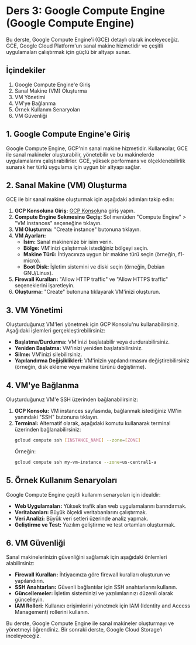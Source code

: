 # Ders 3: Google Compute Engine (Google Compute Engine)

Bu derste, Google Compute Engine'i (GCE) detaylı olarak inceleyeceğiz. GCE, Google Cloud Platform'un sanal makine hizmetidir ve çeşitli uygulamaları çalıştırmak için güçlü bir altyapı sunar.

## İçindekiler

1. Google Compute Engine'e Giriş
2. Sanal Makine (VM) Oluşturma
3. VM Yönetimi
4. VM'ye Bağlanma
5. Örnek Kullanım Senaryoları
6. VM Güvenliği

## 1. Google Compute Engine'e Giriş

Google Compute Engine, GCP'nin sanal makine hizmetidir. Kullanıcılar, GCE ile sanal makineler oluşturabilir, yönetebilir ve bu makinelerde uygulamalarını çalıştırabilirler. GCE, yüksek performans ve ölçeklenebilirlik sunarak her türlü uygulama için uygun bir altyapı sağlar.

## 2. Sanal Makine (VM) Oluşturma

GCE ile bir sanal makine oluşturmak için aşağıdaki adımları takip edin:

1. **GCP Konsoluna Giriş:** [GCP Konsolu](https://console.cloud.google.com/)na giriş yapın.
2. **Compute Engine Sekmesine Geçiş:** Sol menüden "Compute Engine" > "VM instances" seçeneğine tıklayın.
3. **VM Oluşturma:** "Create instance" butonuna tıklayın.
4. **VM Ayarları:**
    - **İsim:** Sanal makinenize bir isim verin.
    - **Bölge:** VM'inizi çalıştırmak istediğiniz bölgeyi seçin.
    - **Makine Türü:** İhtiyacınıza uygun bir makine türü seçin (örneğin, f1-micro).
    - **Boot Disk:** İşletim sistemini ve diski seçin (örneğin, Debian GNU/Linux).
5. **Firewall Kuralları:** "Allow HTTP traffic" ve "Allow HTTPS traffic" seçeneklerini işaretleyin.
6. **Oluşturma:** "Create" butonuna tıklayarak VM'inizi oluşturun.

## 3. VM Yönetimi

Oluşturduğunuz VM'leri yönetmek için GCP Konsolu'nu kullanabilirsiniz. Aşağıdaki işlemleri gerçekleştirebilirsiniz:

- **Başlatma/Durdurma:** VM'inizi başlatabilir veya durdurabilirsiniz.
- **Yeniden Başlatma:** VM'inizi yeniden başlatabilirsiniz.
- **Silme:** VM'inizi silebilirsiniz.
- **Yapılandırma Değişiklikleri:** VM'inizin yapılandırmasını değiştirebilirsiniz (örneğin, disk ekleme veya makine türünü değiştirme).

## 4. VM'ye Bağlanma

Oluşturduğunuz VM'e SSH üzerinden bağlanabilirsiniz:

1. **GCP Konsolu:** VM instances sayfasında, bağlanmak istediğiniz VM'in yanındaki "SSH" butonuna tıklayın.
2. **Terminal:** Alternatif olarak, aşağıdaki komutu kullanarak terminal üzerinden bağlanabilirsiniz:
    ```sh
    gcloud compute ssh [INSTANCE_NAME] --zone=[ZONE]
    ```
    Örneğin:
    ```sh
    gcloud compute ssh my-vm-instance --zone=us-central1-a
    ```

## 5. Örnek Kullanım Senaryoları

Google Compute Engine çeşitli kullanım senaryoları için idealdir:

- **Web Uygulamaları:** Yüksek trafik alan web uygulamalarını barındırmak.
- **Veritabanları:** Büyük ölçekli veritabanlarını çalıştırmak.
- **Veri Analizi:** Büyük veri setleri üzerinde analiz yapmak.
- **Geliştirme ve Test:** Yazılım geliştirme ve test ortamları oluşturmak.

## 6. VM Güvenliği

Sanal makinelerinizin güvenliğini sağlamak için aşağıdaki önlemleri alabilirsiniz:

- **Firewall Kuralları:** İhtiyacınıza göre firewall kuralları oluşturun ve yapılandırın.
- **SSH Anahtarları:** Güvenli bağlantılar için SSH anahtarlarını kullanın.
- **Güncellemeler:** İşletim sisteminizi ve yazılımlarınızı düzenli olarak güncelleyin.
- **IAM Rolleri:** Kullanıcı erişimlerini yönetmek için IAM (Identity and Access Management) rollerini kullanın.

Bu derste, Google Compute Engine ile sanal makineler oluşturmayı ve yönetmeyi öğrendiniz. Bir sonraki derste, Google Cloud Storage'ı inceleyeceğiz.
